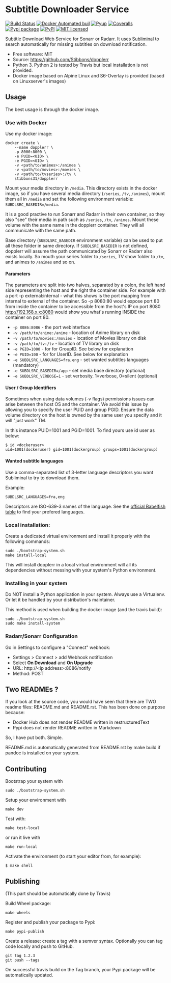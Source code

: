 <!--   'README.md' is automatically generated by 'build.sh' using 'pandoc'.
                         Edit 'README.rst' instead !                         -->
Subtitle Downloader Service
===========================

[![Build Status](https://travis-ci.org/Stibbons/dopplerr.svg?branch=master)](https://travis-ci.org/Stibbons/dopplerr) [![Docker Automated buil](https://img.shields.io/docker/build/stibbons31/dopplerr.svg)](https://hub.docker.com/r/stibbons31/dopplerr/builds/) [![Pyup](https://pyup.io/repos/github/Stibbons/dopplerr/shield.svg)](https://pyup.io/repos/github/Stibbons/dopplerr/) [![Coveralls](https://coveralls.io/repos/github/Stibbons/dopplerr/badge.svg)](https://coveralls.io/github/Stibbons/dopplerr) [![Pypi package](https://badge.fury.io/py/dopplerr.svg)](https://pypi.python.org/pypi/dopplerr/) [![PyPI](https://img.shields.io/pypi/pyversions/dopplerr.svg)](https://pypi.python.org/pypi/dopplerr/) [![MIT licensed](https://img.shields.io/badge/license-MIT-blue.svg)](./LICENSE)

Subtitle Download Web Service for Sonarr or Radarr. It uses [Subliminal](https://github.com/Diaoul/subliminal) to search automatically for missing subtitles on download notification.

-   Free software: MIT
-   Source: <https://github.com/Stibbons/dopplerr>
-   Python 3. Python 2 is tested by Travis but local installation is not provided.
-   Docker image based on Alpine Linux and S6-Overlay is provided (based on Linuxserver's images)

Usage
-----

The best usage is through the docker image.

### Use with Docker

Use my docker image:

    docker create \
        --name dopplerr \
        -p 8000:8000 \
        -e PUID=<UID> \
        -e PGID=<GID> \
        -v <path/to/animes>:/animes \
        -v <path/to/movies>:/movies \
        -v <path/to/tvseries>:/tv \
        stibbons31/dopplerr

Mount your media directory in `/media`. This directory exists in the docker image, so if you have several media directory (`/series`, `/tv`, `/animes`), mount them all in `/media` and set the following environment variable: `SUBDLSRC_BASEDIR=/media`.

It is a good practive to run Sonarr and Radarr in their own container, so they also "see" their media in path such as `/series`, `/tv`, `/animes`. Mount these volume with the same name in the dopplerr container. They will all communicate with the same path.

Base directory (`SUBDLSRC_BASEDIR` environment variable) can be used to put all these folder in same directory. If `SUBDLSRC_BASEDIR` is not defined, dopplerr will assume the path communicated by Sonarr or Radarr also exists locally. So mouth your series folder to `/series`, TV show folder to `/tv`, and animes to `/animes` and so on.

#### Parameters

The parameters are split into two halves, separated by a colon, the left hand side representing the host and the right the container side. For example with a port -p external:internal - what this shows is the port mapping from internal to external of the container. So -p 8080:80 would expose port 80 from inside the container to be accessible from the host's IP on port 8080 <http://192.168.x.x:8080> would show you what's running INSIDE the container on port 80.

-   `-p 8086:8086` - the port webinterface
-   `-v /path/to/anime:/anime` - location of Anime library on disk
-   `-v /path/to/movies:/movies` - location of Movies library on disk
-   `-v /path/to/tv:/tv` - location of TV library on disk
-   `-e PGID=1000` - for for GroupID. See below for explanation
-   `-e PUID=100` - for for UserID. See below for explanation
-   `-e SUBDLSRC_LANGUAGES=fra,eng` - set wanted subtitles languages (mandatory)
-   `-e SUBDLSRC_BASEDIR=/app` - set media base directory (optional)
-   `-e SUBDLSRC_VERBOSE=1` - set verbosity. 1=verbose, 0=silent (optional)

#### User / Group Identifiers

Sometimes when using data volumes (-v flags) permissions issues can arise between the host OS and the container. We avoid this issue by allowing you to specify the user PUID and group PGID. Ensure the data volume directory on the host is owned by the same user you specify and it will "just work" TM.

In this instance PUID=1001 and PGID=1001. To find yours use id user as below:

    $ id <dockeruser>
    uid=1001(dockeruser) gid=1001(dockergroup) groups=1001(dockergroup)

#### Wanted subtitle languages

Use a comma-separated list of 3-letter language descriptors you want Subliminal to try to download them.

Example:

    SUBDLSRC_LANGUAGES=fra,eng

Descriptors are ISO-639-3 names of the language. See the [official Babelfish table](https://github.com/Diaoul/babelfish/blob/f403000dd63092cfaaae80be9f309fd85c7f20c9/babelfish/data/iso-639-3.tab) to find your prefered languages.

### Local installation:

Create a dedicated virtual environment and install it properly with the following commands:

    sudo ./bootstrap-system.sh
    make install-local

This will install dopplerr in a local virtual environment will all its dependencies without messing with your system's Python environment.

### Installing in your system

Do NOT install a Python application in your system. Always use a Virtualenv. Or let it be handled by your distribution's maintainer.

This method is used when building the docker image (and the travis build):

    sudo ./bootstrap-system.sh
    sudo make install-system

### Radarr/Sonarr Configuration

Go in Settings to configure a "Connect" webhook:

-   Settings &gt; Connect &gt; add Webhook notification
-   Select **On Download** and **On Upgrade**
-   URL: http://&lt;ip address&gt;:8086/notify
-   Method: POST

Two READMEs ?
-------------

If you look at the source code, you would have seen that there are TWO readme files: README.md and README.rst. This has been done on purpose because:

-   Docker Hub does not render README written in restructuredText
-   Pypi does not render README written in Markdown

So, I have put both. Simple.

README.md is automatically generated from README.rst by make build if pandoc is installed on your system.

Contributing
------------

Bootstrap your system with

    sudo ./bootstrap-system.sh

Setup your environment with

    make dev

Test with:

    make test-local

or run it live with

    make run-local

Activate the environment (to start your editor from, for example):

    $ make shell

Publishing
----------

(This part should be automatically done by Travis)

Build Wheel package:

    make wheels

Register and publish your package to Pypi:

    make pypi-publish

Create a release: create a tag with a semver syntax. Optionally you can tag code locally and push to GitHub.

    git tag 1.2.3
    git push --tags

On successful travis build on the Tag branch, your Pypi package will be automatically updated.
